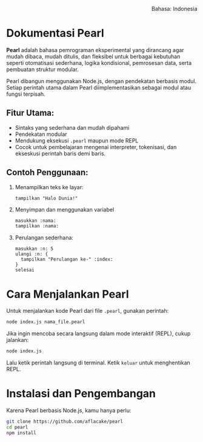 <p align="right">Bahasa: Indonesia</p>

# Dokumentasi Pearl
**Pearl** adalah bahasa pemrograman eksperimental yang dirancang agar mudah dibaca, mudah ditulis, dan fleksibel untuk berbagai kebutuhan seperti otomatisasi sederhana, logika kondisional, pemrosesan data, serta pembuatan struktur modular.

Pearl dibangun menggunakan Node.js, dengan pendekatan berbasis modul. Setiap perintah utama dalam Pearl diimplementasikan sebagai modul atau fungsi terpisah.

## Fitur Utama:
- Sintaks yang sederhana dan mudah dipahami
- Pendekatan modular
- Mendukung eksekusi `.pearl` maupun mode REPL
- Cocok untuk pembelajaran mengenai interpreter, tokenisasi, dan ekseskusi perintah baris demi baris.

## Contoh Penggunaan:
1. Menampilkan teks ke layar:
   ```pearl
   tampilkan "Halo Dunia!"
   ```
2. Menyimpan dan menggunakan variabel
   ```bash
   masukkan :nama:
   tampilkan :nama:
   ```
4. Perulangan sederhana:
   ``` pearl
   masukkan :n: 5
   ulangi :n: {
     tampilkan "Perulangan ke-" :index:
   }
   selesai
   ```

# Cara Menjalankan Pearl
Untuk menjalankan kode Pearl dari file `.pearl`, gunakan perintah:
```bash
node index.js nama_file.pearl
```

Jika ingin mencoba secara langsung dalam mode interaktif (REPL), cukup jalankan:
```bash
node index.js
```
Lalu ketik perintah langsung di terminal. Ketik `keluar` untuk menghentikan REPL.

# Instalasi dan Pengembangan
Karena Pearl berbasis Node.js, kamu hanya perlu:
```bash
git clone https://github.com/aflacake/pearl
cd pearl
npm install
```

